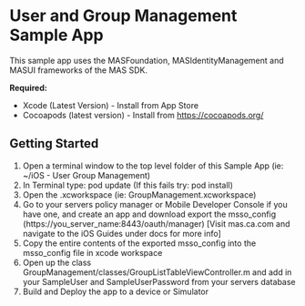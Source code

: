 # User and Group Management Sample App
This sample app uses the MASFoundation, MASIdentityManagement and MASUI frameworks of the MAS SDK.

**Required:**
* Xcode (Latest Version) - Install from App Store
* Cocoapods (latest version) - Install from https://cocoapods.org/

## Getting Started
1. Open a terminal window to the top level folder of this Sample App (ie: ~/iOS - User Group Management)
2. In Terminal type: pod update    (If this fails try: pod install)
3. Open the .xcworkspace (ie: GroupManagement.xcworkspace)
4. Go to your servers policy manager or Mobile Developer Console if you have one, and create an app and download export the msso_config (https://you_server_name:8443/oauth/manager) [Visit mas.ca.com and navigate to the iOS Guides under docs for more info]
5. Copy the entire contents of the exported msso_config into the msso_config file in xcode workspace
6. Open up the class GroupManagement/classes/GroupListTableViewController.m and add in your SampleUser and SampleUserPassword from your servers database
7. Build and Deploy the app to a device or Simulator
